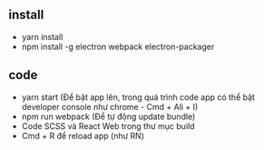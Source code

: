 ## install

- yarn install
- npm install -g electron webpack electron-packager

## code

- yarn start (Để bật app lên, trong quá trình code app có thể bật developer console như chrome - Cmd + Ali + I)
- npm run webpack (Để tự động update bundle)
- Code SCSS và React Web trong thư mục build
- Cmd + R để reload app (như RN)
